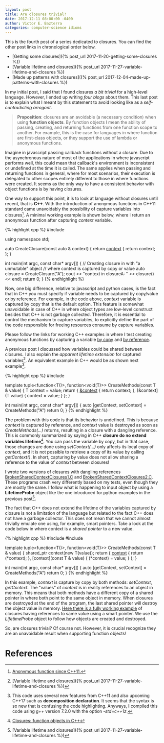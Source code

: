 ```yaml
---
layout: post
title: Are closures trivial?
date: 2017-12-11 08:00:00 -0400
author: Victor E. Bazterra
categories: computer-science idioms
---
```


This is the fourth post of a series dedicated to closures. You can find the other post links in chronological order below.

* [Getting some closures]({% post_url 2017-11-20-getting-some-closures %})
* [Variable lifetime and closures]({% post_url 2017-11-27-variable-lifetime-and-closures %})
* [Made up patterns with closures]({% post_url 2017-12-04-made-up-patterns-with-closures %})

In my initial post, I said that I found closures *a bit trivial* for a high-level language. However, I ended up writing *four blogs* about them. This last post is to explain what I meant by this statement to avoid looking like as a *self-contradicting arrogant*.

> **Proposition**: closures are an avoidable (a necessary condition) when using **function objects**. By function objects I mean the ability of passing, creating, and returning functions from one function scope to another. For example, this is the case for languages in where function are first-class objects, or they support the use of lambda or anonymous functions.

Imagine in javascript passing callback functions without a closure. Due to the asynchronous nature of most of the applications in where javascript performs well, this could mean that callback's environment is inconsistent or undefined at the time it is called. The same applies when passing and returning functions in general, where for most scenarios, their execution is delegated to other scopes entirely different to those in where functions were created. It seems as the only way to have a consistent behavior with object functions is by having closures.

One way to support this point, it is to look at language without closures until recent, that is **C++**. With the introduction of anonymous functions in C++11 standard came unavoidably the possibility of capture variables into closures[^1]. A minimal working example is shown below, where I return an anonymous function after capturing *context* variable.

{% highlight cpp %}
#include <iostream>

using namespace std;

auto CreateClosure(const auto & context) {
    return [context]() { return context; };
}

int main(int argc, const char* argv[]) {
    // Creating closure in with "a unmutable" object
    // where context is captured by copy or value
    auto closure = CreateClosure("A");
    cout << "context in closureA: " << closure() << endl;
    return 0;
}
{% endhighlight %}

Now, one big difference, relative to javascript and python cases, is the fact that in C++ you must specify if variable needs to be captured by copy/value or by reference. For example, in the code above, *context* variable is captured by copy that is the default option. This feature is somewhat unavoidable in case of C++ in where object types are low-level construct besides that C++ is not garbage collected. Therefore, it is essential to control the mechanism to capture variables, to explicitly define the part of the code responsible for freeing resources consume by capture variables.

Please follow the links for working C++ examples in where I test creating anonymous functions by capturing a variable [by copy](https://github.com/baites/examples/blob/master/idioms/c%2B%2B/ClosureByCopy.C) and [by reference](https://github.com/baites/examples/blob/master/idioms/c%2B%2B/ClosureByReference.C).

A previous post I discussed how variables could be shared between closures. I also explain the *apparent lifetime extension* for captured variables[^2]. An equivalent example in C++ would be as shown next example[^3].

{% highlight cpp %}
#include <functional>

template<typename T>
tuple<function<T()>, function<void(T)>> CreateMethods(const T & value)
{
    T context = value;
    return {
        [&context]() { return context; },
        [&context](T value) { context = value; }
    };
}

int main(int argc, const char* argv[])
{
    auto [getContext, setContext] = CreateMethods("A")
    return 0;
}
{% endhighlight %}

The problem with this code is that its behavior is undefined. This is because *context* is captured by reference, and *context* value is destroyed as soon as *CreateMethods(...)* returns, resulting in a closure with a dangling reference. This is commonly summarized by saying in C++ **closure do no extend variables lifetime**[^4]. You can pass the variable by copy, but in that case, those changes are done using *setContext(...)* only affects its local copy of *context*, and it is not possible to retrieve a copy of its value by calling *getContext()*. In short, capturing by value does not allow sharing a reference to the value of *context* between closures!

I wrote two versions of closures with dangling references  [BrokenSharedContextClosures1.C](https://github.com/baites/examples/blob/master/idioms/c%2B%2B/BrokenSharedContextClosures1.C) and [BrokenSharedContextClosures2.C](https://github.com/baites/examples/blob/master/idioms/c%2B%2B/BrokenSharedContextClosures2.C). These programs crash very differently based on my tests, even though they are mostly the same. I follow what is happening to input object by using a **LifetimeProbe** object like the one introduced for python examples in the previous post[^2].

The fact that C++ does not extend the lifetime of the variables captured by closure is not a limitation of the language but related to the fact C++ does not have a garbage collector. This does not mean that we cannot almost trivially emulate one using, for example, smart pointers. Take a look at the code below in where context is a *shared pointer* to a new value.

{% highlight cpp %}
#include <functional>
#include <memory>

template<typename T>
tuple<function<T()>, function<void(T)>> CreateMethods(const T & value)
{
    shared_ptr<T> context(new T(value));
    return {
        [context]() { return (*context); },
        [context](const T & value) { (*context) = value; }
    };
}

int main(int argc, const char* argv[])
{
    auto [getContext, setContext] = CreateMethods("A")
    return 0;
}
{% endhighlight %}

In this example, *context* is capture by copy by both methods: *setContext*, *getContext*. The "values" of *context* is in reality references to an object in memory. This means that both methods have a different copy of a shared pointer in where both point to the same object in memory. When closures are destroyed at the end of the program, the last shared pointer will destroy the object value in memory. [Here there is a fully working example](https://github.com/baites/examples/blob/master/idioms/c%2B%2B/SharedContextClosures.C) of closures having references to same value using a smart pointer. We use the *LifetimeProbe* object to follow how objects are created and destroyed.

So, are closures trivial? Of course not. However, it is crucial recognize they are an unavoidable result when supporting function objects!

# References

[^1]: [Anonymous function since C++11.](https://en.wikipedia.org/wiki/Anonymous_function#C.2B.2B_.28since_C.2B.2B11.29)

[^2]: [Variable lifetime and closures]({% post_url 2017-11-27-variable-lifetime-and-closures %})

[^3]: This code uses several new features from C++11 and also upcoming C++17 such as **decomposition declaration**. It seems that the syntax is so new that is confusing the code highlighting. Anyways, I compiled this code using g++ version 7.2.0 with the option *-std=c++1z*.

[^4]: [Closures: function objects in C++]( https://en.wikipedia.org/wiki/Closure_(computer_programming)#Function_objects_.28C.2B.2B.29)
